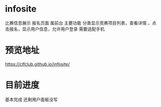 # infosite
比赛信息展示 报名页面 属前台
主要功能 分类显示竞赛项目列表，查看详情 ，点击报名，显示用户信息，允许用户登录
需要适配手机
# 预览地址
https://clfclub.github.io/infosite/
# 目前进度
基本完成
还剩用户面板没写
